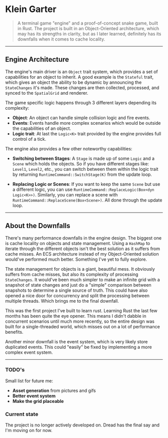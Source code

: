 # Klein Garter

> A terminal game "engine" and a proof-of-concept snake game, built in Rust.
> The project is built in an Object-Oriented architecture, which may has its strengths in clarity, but as I later learned, definitely has its downfalls when it comes to cache locality.

---

## Engine Architecture

The engine's main driver is an `Object` trait system, which provides a set of capabilities for an object to inherit. A good example is the `Stateful` trait, which gives an object the ability to be dynamic by announcing the `StateChanges` it's made. These changes are then collected, processed, and synced to the `SpatialGrid` and renderer.

The game specific logic happens through 3 different layers depending its complexity:
* **Object**: An object can handle simple collision logic and fire events.
* **Events**: Events handle more complex scenarios which would be outside the capabilities of an object.
* **Logic trait**: At last the `Logic<K>` trait provided by the engine provides full control of a tick.

The engine also provides a few other noteworthy capabilities:

* **Switching between Stages**: A `Stage` is made up of some `Logic` and a `Scene` which holds the objects. So if you have different stages like: `Level1`, `Level2`, etc., you can switch between them within the logic trait by returning `RuntimeCommand::SwitchStage(K)` from the update loop.

* **Replacing Logic or Scenes**: If you want to keep the same `Scene` but use a different logic, you can use `RuntimeCommand::ReplaceLogic(Box<dyn Logic<K>>)`. Similarly, you can replace a scene with `RuntimeCommand::ReplaceScene(Box<Scene>)`. All done through the update loop.

---

## About the Downfalls

There's many performance downfalls in the engine design. The biggest one is cache locality on objects and state management. Using a `HashMap` to iterate through the different objects isn't the best solution as it suffers from cache misses. An ECS architecture instead of my Object-Oriented solution would've performed much better. Something I've yet to fully explore.

The state management for objects is a giant, beautiful mess. It obviously suffers from cache misses, but also its complexity of processing `StateChanges`. It would've been much simpler to make an infinite grid with a snapshot of state changes and just do a "simple" comparison between snapshots to determine a single source of truth. This could have also opened a nice door for concurrency and split the processing between multiple threads. Which brings me to the final downfall.

This was the first project I've built to learn rust. Learning Rust the last few months has been quite the eye opener. This means I didn't dabble in concurrent scenarios until much more recently, so the entire design was built for a single-threaded world, which misses out on a lot of performance benefits.

Another minor downfall is the event system, which is very likely store duplicated events. This could "easily" be fixed by implementing a more complex event system.

---

### TODO's

Small list for future me:
* **Asset generation** from pictures and gifs
* **Better event system**
* **Make the grid placeable**

### Current state

The project is no longer actively developed on. Dread has the final say and I'm moving on for now.